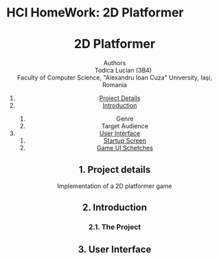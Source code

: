# HCI HomeWork: 2D Platformer
<!DOCTYPE html>
<html lang="en">
<head>
    <meta charset="UTF-8">
    <meta http-equiv="X-UA-Compatible" content="IE=edge">
    <meta name="viewport" content="width=device-width, initial-scale=1.0">
</head>
<body>
    <header>
        <h1>2D Platformer</h1>
        <dl>
            <dt>Authors</dt>
            <dd>Todica Lucian (3B4)
            <dt>Faculty of Computer Science, "Alexandru Ioan Cuza" University, Iași, Romania</dt>
        </dl>
    <div role="contentinfo">
        <ol role="directory">
            <li><a href="#1-project-details">Project Details</a></li>
            <li><a href="#2-About">Introduction</a> </li>
            <ol>
                <li><a href="#21-genre"></a>Genre</li>
                <li><a href="#22-target"></a>Target Audience</li>
            </ol>
            <li><a href="#3-user-interface">User Interface</a>
                <ol role="structure-directory">
                    <li><a href="#31-startap-screen">Startup Screen</a></li>
                    <li><a href="#32-game-ui">Game UI Schetches</a></li>
                </ol>
            </li>
        </ol>
    </div>
    <section id="project-details" role="doc-abstract">
        <h2>1. Project details</h2>
        <p>Implementation of a 2D platformer game</p>
    </section>
    <section id="introduction" role="doc-introduction">
        <h2>2. Introduction</h2>
        <p> </p>
    </section>
    <section id="introduction__project" role="doc-introduction">
        <h3>2.1. The Project</h3>
        <p></p>
    </section>
    <section id="structure" role="doc-structure">
        <h2>3. User Interface</h2>
        <p></p>
    </section>
    <section id="structure__landing" role="doc-structure">
        <h3></h3>
        <p></p>
    </section>
    <section id="structure__myacc_logged" role="doc-structure">
    </section>
    <section id="structure__creationpage" role="doc-structure">
        <h3></h3>
        <p></p>
    </section>
    <section id="structure__viewpage" role="doc-structure">
        <h3></h3>
        <p></p>
    </section>
    </header>
</body>
</html>
